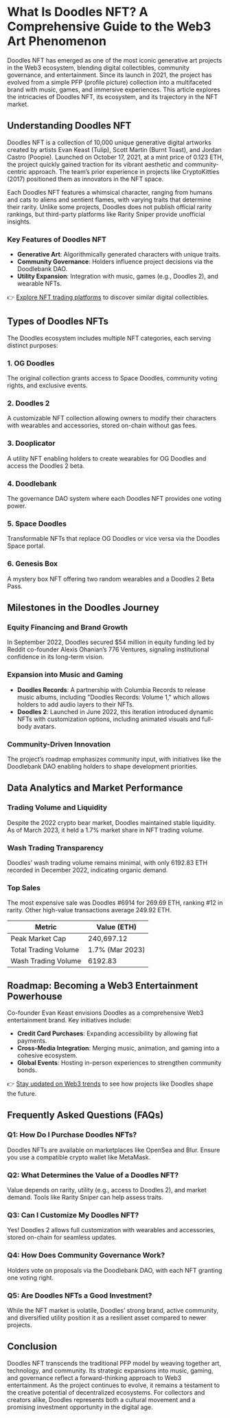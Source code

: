 # What Is Doodles NFT? A Comprehensive Guide to the Web3 Art Phenomenon  

Doodles NFT has emerged as one of the most iconic generative art projects in the Web3 ecosystem, blending digital collectibles, community governance, and entertainment. Since its launch in 2021, the project has evolved from a simple PFP (profile picture) collection into a multifaceted brand with music, games, and immersive experiences. This article explores the intricacies of Doodles NFT, its ecosystem, and its trajectory in the NFT market.  

## Understanding Doodles NFT  

Doodles NFT is a collection of 10,000 unique generative digital artworks created by artists Evan Keast (Tulip), Scott Martin (Burnt Toast), and Jordan Castro (Poopie). Launched on October 17, 2021, at a mint price of 0.123 ETH, the project quickly gained traction for its vibrant aesthetic and community-centric approach. The team’s prior experience in projects like CryptoKitties (2017) positioned them as innovators in the NFT space.  

Each Doodles NFT features a whimsical character, ranging from humans and cats to aliens and sentient flames, with varying traits that determine their rarity. Unlike some projects, Doodles does not publish official rarity rankings, but third-party platforms like Rarity Sniper provide unofficial insights.  

### Key Features of Doodles NFT  
- **Generative Art**: Algorithmically generated characters with unique traits.  
- **Community Governance**: Holders influence project decisions via the Doodlebank DAO.  
- **Utility Expansion**: Integration with music, games (e.g., Doodles 2), and wearable NFTs.  

👉 [Explore NFT trading platforms](https://bit.ly/okx-bonus) to discover similar digital collectibles.  

## Types of Doodles NFTs  

The Doodles ecosystem includes multiple NFT categories, each serving distinct purposes:  

### 1. OG Doodles  
The original collection grants access to Space Doodles, community voting rights, and exclusive events.  

### 2. Doodles 2  
A customizable NFT collection allowing owners to modify their characters with wearables and accessories, stored on-chain without gas fees.  

### 3. Dooplicator  
A utility NFT enabling holders to create wearables for OG Doodles and access the Doodles 2 beta.  

### 4. Doodlebank  
The governance DAO system where each Doodles NFT provides one voting power.  

### 5. Space Doodles  
Transformable NFTs that replace OG Doodles or vice versa via the Doodles Space portal.  

### 6. Genesis Box  
A mystery box NFT offering two random wearables and a Doodles 2 Beta Pass.  

## Milestones in the Doodles Journey  

### Equity Financing and Brand Growth  
In September 2022, Doodles secured $54 million in equity funding led by Reddit co-founder Alexis Ohanian’s 776 Ventures, signaling institutional confidence in its long-term vision.  

### Expansion into Music and Gaming  
- **Doodles Records**: A partnership with Columbia Records to release music albums, including "Doodles Records: Volume 1," which allows holders to add audio layers to their NFTs.  
- **Doodles 2**: Launched in June 2022, this iteration introduced dynamic NFTs with customization options, including animated visuals and full-body avatars.  

### Community-Driven Innovation  
The project’s roadmap emphasizes community input, with initiatives like the Doodlebank DAO enabling holders to shape development priorities.  

## Data Analytics and Market Performance  

### Trading Volume and Liquidity  
Despite the 2022 crypto bear market, Doodles maintained stable liquidity. As of March 2023, it held a 1.7% market share in NFT trading volume.  

### Wash Trading Transparency  
Doodles’ wash trading volume remains minimal, with only 6192.83 ETH recorded in December 2022, indicating organic demand.  

### Top Sales  
The most expensive sale was Doodles #6914 for 269.69 ETH, ranking #12 in rarity. Other high-value transactions average 249.92 ETH.  

| Metric                | Value (ETH)       |  
|-----------------------|-------------------|  
| Peak Market Cap       | 240,697.12        |  
| Total Trading Volume  | 1.7% (Mar 2023)   |  
| Wash Trading Volume   | 6192.83           |  

## Roadmap: Becoming a Web3 Entertainment Powerhouse  

Co-founder Evan Keast envisions Doodles as a comprehensive Web3 entertainment brand. Key initiatives include:  
- **Credit Card Purchases**: Expanding accessibility by allowing fiat payments.  
- **Cross-Media Integration**: Merging music, animation, and gaming into a cohesive ecosystem.  
- **Global Events**: Hosting in-person experiences to strengthen community bonds.  

👉 [Stay updated on Web3 trends](https://bit.ly/okx-bonus) to see how projects like Doodles shape the future.  

## Frequently Asked Questions (FAQs)  

### Q1: How Do I Purchase Doodles NFTs?  
Doodles NFTs are available on marketplaces like OpenSea and Blur. Ensure you use a compatible crypto wallet like MetaMask.  

### Q2: What Determines the Value of a Doodles NFT?  
Value depends on rarity, utility (e.g., access to Doodles 2), and market demand. Tools like Rarity Sniper can help assess traits.  

### Q3: Can I Customize My Doodles NFT?  
Yes! Doodles 2 allows full customization with wearables and accessories, stored on-chain for seamless updates.  

### Q4: How Does Community Governance Work?  
Holders vote on proposals via the Doodlebank DAO, with each NFT granting one voting right.  

### Q5: Are Doodles NFTs a Good Investment?  
While the NFT market is volatile, Doodles’ strong brand, active community, and diversified utility position it as a resilient asset compared to newer projects.  

## Conclusion  

Doodles NFT transcends the traditional PFP model by weaving together art, technology, and community. Its strategic expansions into music, gaming, and governance reflect a forward-thinking approach to Web3 entertainment. As the project continues to evolve, it remains a testament to the creative potential of decentralized ecosystems. For collectors and creators alike, Doodles represents both a cultural movement and a promising investment opportunity in the digital age.